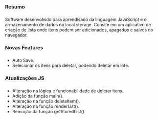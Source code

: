 ### Resumo <h3>
Software desenvolvido para aprendisado da linguagem JavaScript e o armazenamento de dados no local storage. Consite em um aplicativo de criação de lista onde itens podem ser adicionados, apagados e salvos no navegador. 

### Novas Features <h3>
* Auto Save.
* Selecionar os itens para deletar, podendo deletar em lote.

### Atualizações JS <h3>
* Alteração na lógica e funcionabilidade de deletar itens.
* Adição da função main().
* Alteração na função deleteItem().
* Alteração na função renderList().
* Remoção da função getStoredList().